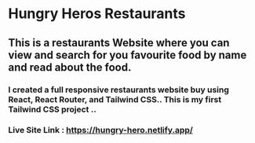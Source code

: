 # Hungry Heros Restaurants

## This is a restaurants Website where you can view and search for you favourite food by name and read about the food.


### I created a full responsive restaurants website buy using React, React Router, and Tailwind CSS.. This is my first Tailwind CSS project ..

### Live Site Link : https://hungry-hero.netlify.app/

